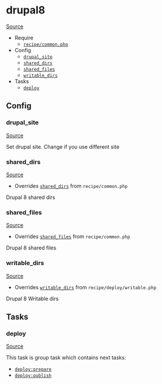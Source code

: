 <!-- DO NOT EDIT THIS FILE! -->
<!-- Instead edit recipe/drupal8.php -->
<!-- Then run bin/docgen -->

# drupal8

[Source](/recipe/drupal8.php)



* Require
  * [`recipe/common.php`](/docs/recipe/common.md)
* Config
  * [`drupal_site`](#drupal_site)
  * [`shared_dirs`](#shared_dirs)
  * [`shared_files`](#shared_files)
  * [`writable_dirs`](#writable_dirs)
* Tasks
  * [`deploy`](#deploy)

## Config
### drupal_site
[Source](/recipe/drupal8.php#L14)

Set drupal site. Change if you use different site

### shared_dirs
[Source](/recipe/drupal8.php#L18)

* Overrides [`shared_dirs`](/docs/recipe/common.md#shared_dirs) from `recipe/common.php`

Drupal 8 shared dirs

### shared_files
[Source](/recipe/drupal8.php#L23)

* Overrides [`shared_files`](/docs/recipe/common.md#shared_files) from `recipe/common.php`

Drupal 8 shared files

### writable_dirs
[Source](/recipe/drupal8.php#L29)

* Overrides [`writable_dirs`](/docs/recipe/deploy/writable.md#writable_dirs) from `recipe/deploy/writable.php`

Drupal 8 Writable dirs


## Tasks
### deploy
[Source](/recipe/drupal8.php#L8)



This task is group task which contains next tasks:
* [`deploy:prepare`](/docs/recipe/common.md#deployprepare)
* [`deploy:publish`](/docs/recipe/common.md#deploypublish)


